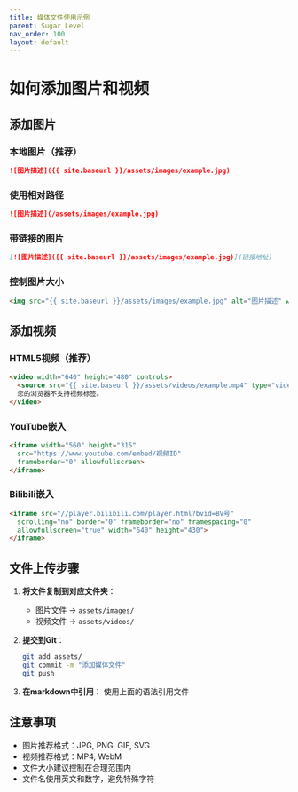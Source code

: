 ```yaml
---
title: 媒体文件使用示例
parent: Sugar Level
nav_order: 100
layout: default
---
```


# 如何添加图片和视频

## 添加图片

### 本地图片（推荐）
```markdown
![图片描述]({{ site.baseurl }}/assets/images/example.jpg)
```

### 使用相对路径
```markdown
![图片描述](/assets/images/example.jpg)
```

### 带链接的图片
```markdown
[![图片描述]({{ site.baseurl }}/assets/images/example.jpg)](链接地址)
```

### 控制图片大小
```html
<img src="{{ site.baseurl }}/assets/images/example.jpg" alt="图片描述" width="300" height="200">
```

## 添加视频

### HTML5视频（推荐）
```html
<video width="640" height="480" controls>
  <source src="{{ site.baseurl }}/assets/videos/example.mp4" type="video/mp4">
  您的浏览器不支持视频标签。
</video>
```

### YouTube嵌入
```html
<iframe width="560" height="315" 
  src="https://www.youtube.com/embed/视频ID" 
  frameborder="0" allowfullscreen>
</iframe>
```

### Bilibili嵌入
```html
<iframe src="//player.bilibili.com/player.html?bvid=BV号" 
  scrolling="no" border="0" frameborder="no" framespacing="0" 
  allowfullscreen="true" width="640" height="430">
</iframe>
```

## 文件上传步骤

1. **将文件复制到对应文件夹**：
   - 图片文件 → `assets/images/`
   - 视频文件 → `assets/videos/`

2. **提交到Git**：
   ```bash
   git add assets/
   git commit -m "添加媒体文件"
   git push
   ```

3. **在markdown中引用**：
   使用上面的语法引用文件

## 注意事项

- 图片推荐格式：JPG, PNG, GIF, SVG
- 视频推荐格式：MP4, WebM
- 文件大小建议控制在合理范围内
- 文件名使用英文和数字，避免特殊字符